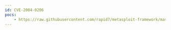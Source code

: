 ```yaml
---
id: CVE-2004-0206
pocs:
    - https://raw.githubusercontent.com/rapid7/metasploit-framework/master/modules/exploits/windows/smb/ms04_031_netdde.rb
---
```

